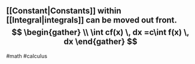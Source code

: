 [[Constant|Constants]] within [[Integral|integrals]] can be moved out front.
$$
\begin{gather} \\
\int cf(x) \, dx =c\int f(x) \, dx 
\end{gather}
$$
---
#math #calculus 